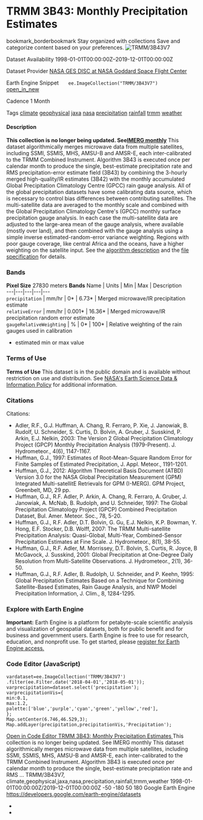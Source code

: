  
#  TRMM 3B43: Monthly Precipitation Estimates 
bookmark_borderbookmark Stay organized with collections  Save and categorize content based on your preferences. 
![TRMM/3B43V7](https://developers.google.com/earth-engine/datasets/images/TRMM/TRMM_3B43V7_sample.png) 

Dataset Availability
    1998-01-01T00:00:00Z–2019-12-01T00:00:00Z 

Dataset Provider
     [ NASA GES DISC at NASA Goddard Space Flight Center ](https://doi.org/10.5067/TRMM/TMPA/MONTH/7) 

Earth Engine Snippet
     `    ee.ImageCollection("TRMM/3B43V7")   ` [ open_in_new ](https://code.earthengine.google.com/?scriptPath=Examples:Datasets/TRMM/TRMM_3B43V7) 

Cadence
    1 Month 

Tags
     [climate](https://developers.google.com/earth-engine/datasets/tags/climate) [geophysical](https://developers.google.com/earth-engine/datasets/tags/geophysical) [jaxa](https://developers.google.com/earth-engine/datasets/tags/jaxa) [nasa](https://developers.google.com/earth-engine/datasets/tags/nasa) [precipitation](https://developers.google.com/earth-engine/datasets/tags/precipitation) [rainfall](https://developers.google.com/earth-engine/datasets/tags/rainfall) [trmm](https://developers.google.com/earth-engine/datasets/tags/trmm) [weather](https://developers.google.com/earth-engine/datasets/tags/weather)
#### Description
**This collection is no longer being updated. See[IMERG monthly](https://developers.google.com/earth-engine/datasets/catalog/NASA_GPM_L3_IMERG_MONTHLY_V06)**
This dataset algorithmically merges microwave data from multiple satellites, including SSMI, SSMIS, MHS, AMSU-B and AMSR-E, each inter-calibrated to the TRMM Combined Instrument.
Algorithm 3B43 is executed once per calendar month to produce the single, best-estimate precipitation rate and RMS precipitation-error estimate field (3B43) by combining the 3-hourly merged high-quality/IR estimates (3B42) with the monthly accumulated Global Precipitation Climatology Centre (GPCC) rain gauge analysis.
All of the global precipitation datasets have some calibrating data source, which is necessary to control bias differences between contributing satellites. The multi-satellite data are averaged to the monthly scale and combined with the Global Precipitation Climatology Centre's (GPCC) monthly surface precipitation gauge analysis. In each case the multi-satellite data are adjusted to the large-area mean of the gauge analysis, where available (mostly over land), and then combined with the gauge analysis using a simple inverse estimated-random-error variance weighting. Regions with poor gauge coverage, like central Africa and the oceans, have a higher weighting on the satellite input.
See the [algorithm description](https://trmm.gsfc.nasa.gov/3b43.html) and the [file specification](https://pps.gsfc.nasa.gov/Documents/filespec.TRMM.V7.pdf) for details.
### Bands
**Pixel Size** 27830 meters 
**Bands**
Name | Units | Min | Max | Description  
---|---|---|---|---  
`precipitation` | mm/hr |  0*  |  6.73*  | Merged microwave/IR precipitation estimate  
`relativeError` | mm/hr |  0.001*  |  16.36*  | Merged microwave/IR precipitation random error estimate  
`gaugeRelativeWeighting` | % |  0*  |  100*  | Relative weighting of the rain gauges used in calibration  
* estimated min or max value 
### Terms of Use
**Terms of Use**
This dataset is in the public domain and is available without restriction on use and distribution. See [NASA's Earth Science Data & Information Policy](https://www.earthdata.nasa.gov/engage/open-data-services-and-software/data-and-information-policy) for additional information.
### Citations
Citations:
  * Adler, R.F., G.J. Huffman, A. Chang, R. Ferraro, P. Xie, J. Janowiak, B. Rudolf, U. Schneider, S. Curtis, D. Bolvin, A. Gruber, J. Susskind, P. Arkin, E.J. Nelkin, 2003: The Version 2 Global Precipitation Climatology Project (GPCP) Monthly Precipitation Analysis (1979-Present). J. Hydrometeor., 4(6), 1147-1167.
  * Huffman, G.J., 1997: Estimates of Root-Mean-Square Random Error for Finite Samples of Estimated Precipitation, J. Appl. Meteor., 1191-1201.
  * Huffman, G.J., 2012: Algorithm Theoretical Basis Document (ATBD) Version 3.0 for the NASA Global Precipitation Measurement (GPM) Integrated Multi-satellitE Retrievals for GPM (I-MERG). GPM Project, Greenbelt, MD, 29 pp.
  * Huffman, G.J., R.F. Adler, P. Arkin, A. Chang, R. Ferraro, A. Gruber, J. Janowiak, A. McNab, B. Rudolph, and U. Schneider, 1997: The Global Precipitation Climatology Project (GPCP) Combined Precipitation Dataset, Bul. Amer. Meteor. Soc., 78, 5-20.
  * Huffman, G.J., R.F. Adler, D.T. Bolvin, G. Gu, E.J. Nelkin, K.P. Bowman, Y. Hong, E.F. Stocker, D.B. Wolff, 2007: The TRMM Multi-satellite Precipitation Analysis: Quasi-Global, Multi-Year, Combined-Sensor Precipitation Estimates at Fine Scale. J. Hydrometeor., 8(1), 38-55.
  * Huffman, G.J., R.F. Adler, M. Morrissey, D.T. Bolvin, S. Curtis, R. Joyce, B McGavock, J. Susskind, 2001: Global Precipitation at One-Degree Daily Resolution from Multi-Satellite Observations. J. Hydrometeor., 2(1), 36-50.
  * Huffman, G.J., R.F. Adler, B. Rudolph, U. Schneider, and P. Keehn, 1995: Global Precipitation Estimates Based on a Technique for Combining Satellite-Based Estimates, Rain Gauge Analysis, and NWP Model Precipitation Information, J. Clim., 8, 1284-1295.


### Explore with Earth Engine
**Important:** Earth Engine is a platform for petabyte-scale scientific analysis and visualization of geospatial datasets, both for public benefit and for business and government users. Earth Engine is free to use for research, education, and nonprofit use. To get started, please [register for Earth Engine access.](https://console.cloud.google.com/earth-engine)
### Code Editor (JavaScript)
```
vardataset=ee.ImageCollection('TRMM/3B43V7')
.filter(ee.Filter.date('2018-04-01','2018-05-01'));
varprecipitation=dataset.select('precipitation');
varprecipitationVis={
min:0.1,
max:1.2,
palette:['blue','purple','cyan','green','yellow','red'],
};
Map.setCenter(6.746,46.529,3);
Map.addLayer(precipitation,precipitationVis,'Precipitation');
```
[ Open in Code Editor ](https://code.earthengine.google.com/?scriptPath=Examples:Datasets/TRMM/TRMM_3B43V7)
[ TRMM 3B43: Monthly Precipitation Estimates ](https://developers.google.com/earth-engine/datasets/catalog/TRMM_3B43V7)
This collection is no longer being updated. See IMERG monthly This dataset algorithmically merges microwave data from multiple satellites, including SSMI, SSMIS, MHS, AMSU-B and AMSR-E, each inter-calibrated to the TRMM Combined Instrument. Algorithm 3B43 is executed once per calendar month to produce the single, best-estimate precipitation rate and RMS …
TRMM/3B43V7, climate,geophysical,jaxa,nasa,precipitation,rainfall,trmm,weather 
1998-01-01T00:00:00Z/2019-12-01T00:00:00Z
-50 -180 50 180 
Google Earth Engine
https://developers.google.com/earth-engine/datasets
  * [ ](https://doi.org/https://doi.org/10.5067/TRMM/TMPA/MONTH/7)
  * [ ](https://doi.org/https://developers.google.com/earth-engine/datasets/catalog/TRMM_3B43V7)


